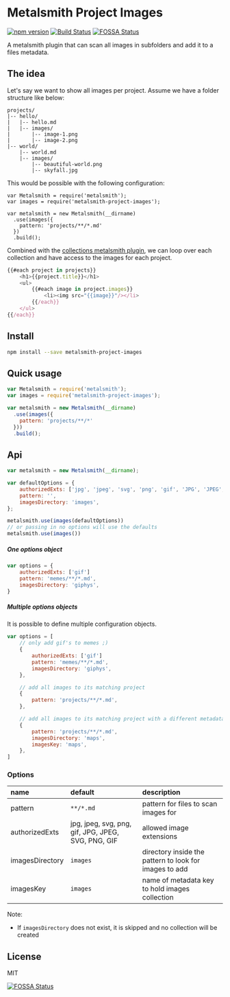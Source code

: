 # Metalsmith Project Images

[![npm version](https://badge.fury.io/js/metalsmith-project-images.svg)](https://badge.fury.io/js/metalsmith-project-images)
[![Build Status](https://travis-ci.org/hoetmaaiers/metalsmith-project-images.svg?branch=master)](https://travis-ci.org/hoetmaaiers/metalsmith-project-images)
[![FOSSA Status](https://app.fossa.io/api/projects/git%2Bgithub.com%2FGosha%2Fmetalsmith-project-images.svg?type=shield)](https://app.fossa.io/projects/git%2Bgithub.com%2FGosha%2Fmetalsmith-project-images?ref=badge_shield)

A metalsmith plugin that can scan all images in subfolders and add it to a files metadata.

## The idea

Let's say we want to show all images per project. Assume we have a folder structure like below:

```
projects/
|-- hello/
|	|-- hello.md
|	|-- images/
|		|-- image-1.png
|		|-- image-2.png
|-- world/
	|-- world.md
	|-- images/
		|-- beautiful-world.png
		|-- skyfall.jpg
```

This would be possible with the following configuration:

```
var Metalsmith = require('metalsmith');
var images = require('metalsmith-project-images');

var metalsmith = new Metalsmith(__dirname)
  .use(images({
    pattern: 'projects/**/*.md'
  })
  .build();
```

Combined with the [collections metalsmith plugin](https://github.com/segmentio/metalsmith-collections), we can loop over each collection and have access to the images for each project.

```javascript
{{#each project in projects}}
	<h1>{{project.title}}</h1>
	<ul>
		{{#each image in project.images}}
			<li><img src="{{image}}"/></li>
		{{/each}}
	</ul>
{{/each}}
```

## Install

```sh
npm install --save metalsmith-project-images
```

## Quick usage

```js
var Metalsmith = require('metalsmith');
var images = require('metalsmith-project-images');

var metalsmith = new Metalsmith(__dirname)
  .use(images({
  	pattern: 'projects/**/*'
  }))
  .build();
```

## Api

```javascript
var metalsmith = new Metalsmith(__dirname);

var defaultOptions = {
	authorizedExts: ['jpg', 'jpeg', 'svg', 'png', 'gif', 'JPG', 'JPEG', 'SVG', 'PNG', 'GIF'],
	pattern: '',
	imagesDirectory: 'images',
};

metalsmith.use(images(defaultOptions))
// or passing in no options will use the defaults
metalsmith.use(images())
```

##### One options object
```javascript
var options = {
	authorizedExts: ['gif']
	pattern: 'memes/**/*.md',
	imagesDirectory: 'giphys',
}
```

##### Multiple options objects
It is possible to define multiple configuration objects.

```javascript
var options = [
	// only add gif's to memes ;)
	{
		authorizedExts: ['gif']
		pattern: 'memes/**/*.md',
		imagesDirectory: 'giphys',
	},

	// add all images to its matching project
	{
		pattern: 'projects/**/*.md',
	},

	// add all images to its matching project with a different metadata key
	{
		pattern: 'projects/**/*.md',
        imagesDirectory: 'maps',
        imagesKey: 'maps',
	},
]
```

### Options

| name | default | description |
|:------------- |:-------------|:--|
| pattern | `**/*.md` | pattern for files to scan images for |
| authorizedExts | jpg, jpeg, svg, png, gif, JPG, JPEG, SVG, PNG, GIF | allowed image extensions |
| imagesDirectory | `images` | directory inside the pattern to look for images to add |
| imagesKey | `images` | name of metadata key to hold images collection |

Note:

- If `imagesDirectory` does not exist, it is skipped and no collection will be created

## License
MIT


[![FOSSA Status](https://app.fossa.io/api/projects/git%2Bgithub.com%2FGosha%2Fmetalsmith-project-images.svg?type=large)](https://app.fossa.io/projects/git%2Bgithub.com%2FGosha%2Fmetalsmith-project-images?ref=badge_large)